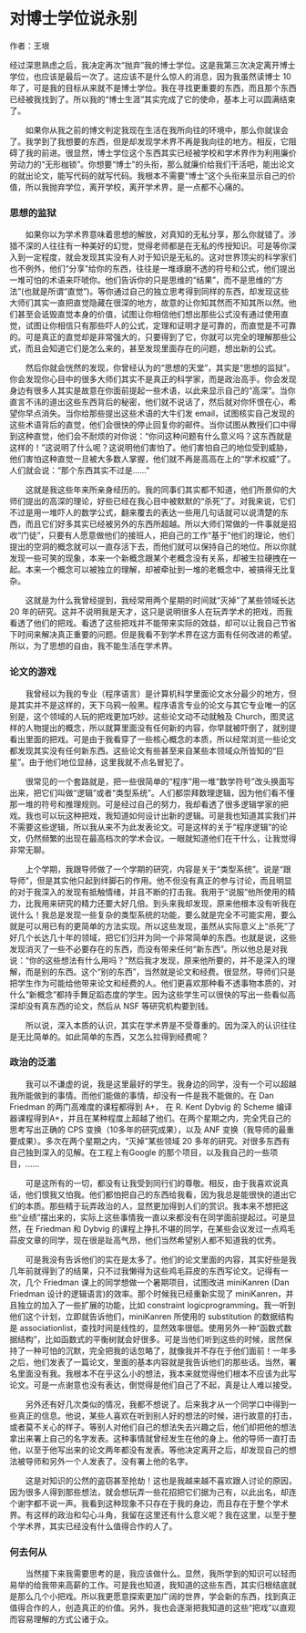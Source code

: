 # 对博士学位说永别

作者：王垠

经过深思熟虑之后，我决定再次“抛弃”我的博士学位。这是我第三次决定离开博士学位，也应该是最后一次了。这应该不是什么惊人的消息，因为我虽然读博士 10 年了，可是我的目标从来就不是博士学位。我在寻找更重要的东西，而且那个东西已经被我找到了。所以我的“博士生涯”其实完成了它的使命，基本上可以圆满结束了。

　　如果你从我之前的博文判定我现在生活在我所向往的环境中，那么你就误会了。我学到了我想要的东西，但是却发现学术界不再是我向往的地方。相反，它阻碍了我的前进。很显然，博士学位这个东西其实已经被学校和学术界作为利用廉价劳动力的“无形枷锁”。你想要“博士”的头衔，那么就廉价给我们干活吧，能出论文的就出论文，能写代码的就写代码。我根本不需要“博士”这个头衔来显示自己的价值，所以我抛弃学位，离开学校，离开学术界，是一点都不心痛的。　　

### 思想的监狱

　　如果你以为学术界意味着思想的解放，对真知的无私分享，那么你就错了。涉猎不深的人往往有一种美好的幻觉，觉得老师都是在无私的传授知识。可是等你深入到一定程度，就会发现其实没有人对于知识是无私的。这对世界顶尖的科学家们也不例外，他们“分享”给你的东西，往往是一堆琢磨不透的符号和公式，他们提出一堆可怕的术语来吓唬你。他们告诉你的只是思维的“结果”，而不是思维的“方法”(也就是所谓“直觉”)。等你通过自己的独立思考得到同样的东西，却发现这些大师们其实一直把直觉隐藏在很深的地方，故意的让你知其然而不知其所以然。他们甚至会诋毁直觉本身的价值，试图让你相信他们想出那些公式没有通过使用直觉，试图让你相信只有那些吓人的公式，定理和证明才是可靠的，而直觉是不可靠的。可是真正的直觉却是非常强大的，只要得到了它，你就可以完全的理解那些公式，而且会知道它们是怎么来的，甚至发现里面存在的问题，想出新的公式。

　　然后你就会恍然的发现，你曾经认为的“思想的天堂”，其实是“思想的监狱”。你会发现你心目中的很多大师们其实不是真正的科学家，而是政治高手。你会发现身边有很多人其实是故意在你面前提起一些术语，以此来显示自己的“高深”。当你直言不讳的道出这些东西背后的秘密，他们就不说话了，然后就对你怀恨在心，希望你早点消失。当你给那些提出这些术语的大牛们发 email，试图核实自己发现的这些术语背后的直觉，他们会很快的停止回复你的邮件。当你试图从教授们口中得到这种直觉，他们会不耐烦的对你说：“你问这种问题有什么意义吗？这东西就是这样的！”这说明了什么呢？这说明他们害怕了。他们害怕自己的地位受到威胁，他们害怕这种直觉一旦被大多数人掌握，他们就不再是高高在上的“学术权威”了。人们就会说：“那个东西其实不过是……”

　　这就是我这些年来所亲身经历的。我的同事们其实都不知道，他们所景仰的大师们提出的高深的理论，好些已经在我心目中被默默的“杀死”了。对我来说，它们不过是用一堆吓人的数学公式，翻来覆去的表达一些用几句话就可以说清楚的东西，而且它们好多其实已经被另外的东西所超越。所以大师们常做的一件事就是招收“门徒”，只要有人愿意做他们的接班人，把自己的工作“基于”他们的理论，他们提出的空洞的概念就可以一直存活下去，而他们就可以保持自己的地位。所以你就发现一些可笑的现象，本来一个新概念跟某个老概念没有关系，却被生拉硬拽在一起。本来一个概念可以被独立的理解，却被牵扯到一堆的老概念中，被搞得无比复杂。

　　这就是为什么我曾经提到，我经常用两个星期的时间就“灭掉”了某些领域长达 20 年的研究。这并不说明我是天才，这只是说明很多人在玩弄学术的把戏，而我看透了他们的把戏。看透了这些把戏并不能带来实际的效益，却可以让我自己节省下时间来解决真正重要的问题。但是我看不到学术界在这方面有任何改进的希望。所以，为了思想的自由，我不能生活在学术界。

### 论文的游戏

　　我曾经以为我的专业（程序语言）是计算机科学里面论文水分最少的地方，但是其实并不是这样的，天下乌鸦一般黑。程序语言专业的论文与其它专业唯一的区别是，这个领域的人玩的把戏更加巧妙。这些论文动不动就触及 Church，图灵这样的人物提出的概念，所以就算里面没有任何新的内容，你早就被吓倒了，就别提看出里面的把戏。可是由于我看穿了一些核心概念的本质，所以经常浏览一些论文都发现其实没有任何新东西。这些论文有些甚至来自某些本领域众所皆知的“巨星”。由于他们地位显赫，这里我就不点名冒犯了。

　　很常见的一个套路就是，把一些很简单的“程序”用一堆“数学符号”改头换面写出来，把它们叫做“逻辑”或者“类型系统”。人们都崇拜数理逻辑，因为他们看不懂那一堆的符号和推理规则。可是经过自己的努力，我却看透了很多逻辑学家的把戏。我也可以玩这种把戏，我知道如何设计出新的逻辑。可是我也知道其实我们并不需要这些逻辑，所以我从来不为此发表论文。可是这样的关于“程序逻辑”的论文，仍然频繁的出现在最高档次的学术会议。一眼就知道他们在干什么，让我觉得非常无聊。

　　上个学期，我跟导师做了一个学期的研究，内容是关于“类型系统”。说是“跟导师”，但是其实他只起到绊脚石的作用。他不但没有真正的参与讨论，而且明显的对于我深入的发现有抵触情绪，并且不断的打击我。我用于“说服”他所使用的精力，比我用来研究的精力还要大好几倍。到头来我却发现，原来他根本没有听我在说什么！我总是发现一些复杂的类型系统的功能，要么就是完全不可能实用，要么就是可以用已有的更简单的方法实现。所以这些发现，虽然从实际意义上“杀死”了好几个长达几十年的领域，把它们归并为同一个非常简单的东西。也就是说，这些发现消灭了一些不必要存在的东西，而没有带来任何“新东西”。所以他总是对我说：“你的这些想法有什么用吗？”然后我才发现，原来他所要的，并不是深入的理解，而是别的东西。这个“别的东西”，当然就是论文和经费。很显然，导师们只是把学生作为可能给他带来论文和经费的人。他们更喜欢那种看不透事物本质的，对什么“新概念”都持手舞足蹈态度的学生。因为这些学生可以很快的写出一些看似高深却没有真东西的论文，然后从 NSF 等研究机构要到钱。

　　所以说，深入本质的认识，其实在学术界是不受尊重的。因为深入的认识往往是无比简单的。如此简单的东西，又怎么拉得到经费呢？

### 政治的泛滥

　　我可以不谦虚的说，我是这里最好的学生。我身边的同学，没有一个可以超越我所能做到的事情。而他们能做的事情，却没有一件是我不能做的。在 Dan Friedman 的两门高难度的课程都得到 A+， 在 R. Kent Dybvig 的 Scheme 编译器课程得到A+，并且在某种程度上超越了他们。在两个星期之内，完全凭自己的思考写出正确的 CPS 变换（10多年的研究成果），以及 ANF 变换（我导师的最重要成果）。多次在两个星期之内，“灭掉”某些领域 20 多年的研究。对很多东西有自己独到深入的见解。在工程上有Google 的那个项目，以及我自己的一些项目，……

　　可是这所有的一切，都没有让我受到同行们的尊敬。相反，由于我喜欢说真话，他们恨我又怕我。他们都怕把自己的东西给我看，因为我总是能很快的道出它们的本质。那些精于玩弄政治的人，显然更加得到人们的赏识。我本来不想把这些“业绩”摆出来的，实际上这些事情我一直以来都没有在同学面前提起过。可是显然，在 Friedman 和 Dybvig 的课程上挣扎不堪的同学，在某些会议发过一点鸡毛蒜皮文章的同学，现在很是趾高气昂，他们当然希望别人都不知道我的优秀。

　　可是我没有告诉他们的实在是太多了。他们的论文里面的内容，其实好些是我几年前就得到了的结果，只不过我懒得为这些鸡毛蒜皮的东西写论文。记得有一次，几个 Friedman 课上的同学想做一个暑期项目，试图改进 miniKanren (Dan Friedman 设计的逻辑语言)的效率。那个时候我已经重新实现了 miniKanren，并且独立的加入了一些扩展的功能，比如 constraint logicprogramming。我一听到他们这个计划，立即就告诉他们，miniKanren 所使用的 substitution 的数据结构是 associationlist，查找时间是线性的，显然效率很低。使用另外一种“函数式数据结构”，比如函数式的平衡树就会好很多。可是当他们听到这些的时候，居然保持了一种可怕的沉默，完全把我的话忽略了，就像我并不存在于他们面前！一年多之后，他们发表了一篇论文，里面的基本内容就是我告诉他们的那些话。当然，署名里面没有我。我根本不在乎这么小的想法，我本来就觉得他们根本不应该为此写论文。可是一点谢意也没有表达，倒觉得是他们自己了不起，真是让人难以接受。

　　另外还有好几次类似的情况，我都不想说了。后来我才从一个同学口中得到一些真正的信息。他说，某些人喜欢在听到别人好的想法的时候，进行故意的打击，或者莫不关心的样子。等别人对他们自己的想法失去兴趣之后，他们却把他的想法拿出来署上自己的名字发表。这种事情就曾经发生在他的身上。他的导师一直打击他，以至于他写出来的论文两年都没有发表。等他决定离开之后，却发现自己的想法被导师和另外一个人发表了。没有署上他的名字。

　　这是对知识的公然的盗窃甚至抢劫！这也是我越来越不喜欢跟人讨论的原因，因为很多人得到那些想法，就会想玩弄一些花招把它们据为己有，以此出名，却连个谢字都不说一声。我看到这种现象不只存在于我的身边，而且存在于整个学术界。有这样的政治和勾心斗角，我留在这里还有什么意义呢？我在这里，以至于整个学术界，其实已经没有什么值得合作的人了。

### 何去何从

　　当然接下来我需要思考的是，我应该做什么。显然，我所学到的知识可以轻而易举的给我带来高薪的工作。可是我也知道，我知道的这些东西，其实归根结底就是那么几个小把戏。所以我更愿意探索更加广阔的世界，学会新的东西，找到真正值得合作的人，创造真正的价值。另外，我也会逐渐把我知道的这些“把戏”以直观而容易理解的方式公诸于众。
